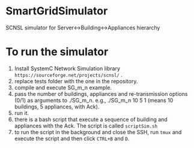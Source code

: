 # SmartGridSimulator
SCNSL simulator for Server&lt;->Building&lt;->Appliances hierarchy

# To run the simulator
1. Install SystemC Network Simulation library `https://sourceforge.net/projects/scnsl/` .
2. replace tests folder with the one in the repository.
3. compile and execute SG_m_n example.
4. pass the number of buildings, appliances and re-transmission options (0/1) as arguments to ./SG\_m\_n. e.g.,  ./SG\_m\_n 10 5 1 (means 10 buildings, 5 appliances, with Ack).
5. run it.
6. there is a bash script that execute a sequence of building and appliances with the Ack. The script is called `scriptSim.sh` 
7. to run the script in the background and close the SSH, run `tmux` and execute the script and then click `CTRL+B` and `D`.